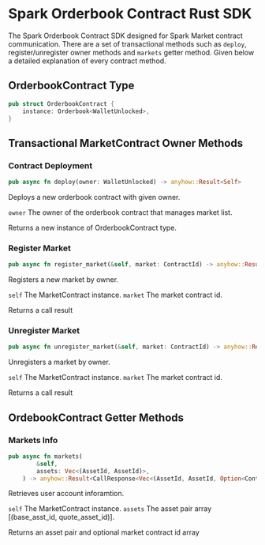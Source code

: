 # Spark Orderbook Contract Rust SDK

The Spark Orderbook Contract SDK designed for Spark Market contract communication.
There are a set of transactional methods such as `deploy`, register/unregister owner methods and `markets` getter method. Given below a detailed explanation of every contract method.

## OrderbookContract Type

```rust
pub struct OrderbookContract {
    instance: Orderbook<WalletUnlocked>,
}
```

## Transactional MarketContract Owner Methods

### Contract Deployment

```rust
pub async fn deploy(owner: WalletUnlocked) -> anyhow::Result<Self>
```

Deploys a new orderbook contract with given owner.

`owner` The owner of the orderbook contract that manages market list.

Returns a new instance of OrderbookContract type.


### Register Market

```rust
pub async fn register_market(&self, market: ContractId) -> anyhow::Result<CallResponse<()>>
```

Registers a new market by owner.

`self` The MarketContract instance.
`market` The market contract id.

Returns a call result


### Unregister Market

```rust
pub async fn unregister_market(&self, market: ContractId) -> anyhow::Result<CallResponse<()>>
```

Unregisters a market by owner.

`self` The MarketContract instance.
`market` The market contract id.

Returns a call result


## OrdebookContract Getter Methods

### Markets Info

```rust
pub async fn markets(
        &self,
        assets: Vec<(AssetId, AssetId)>,
    ) -> anyhow::Result<CallResponse<Vec<(AssetId, AssetId, Option<ContractId>)
```

Retrieves user account inforamtion.

`self` The MarketContract instance.
`assets` The asset pair array [(base_asst_id, quote_asset_id)].

Returns an asset pair and optional market contract id array
